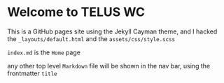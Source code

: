 # Welcome to TELUS WC

This is a GitHub pages site using the Jekyll Cayman theme, and I hacked the `_layouts/default.html` and the `assets/css/style.scss`

`index.md` is the `Home` page 

any other top level `Markdown` file will be shown in the nav bar, using the frontmatter `title`
